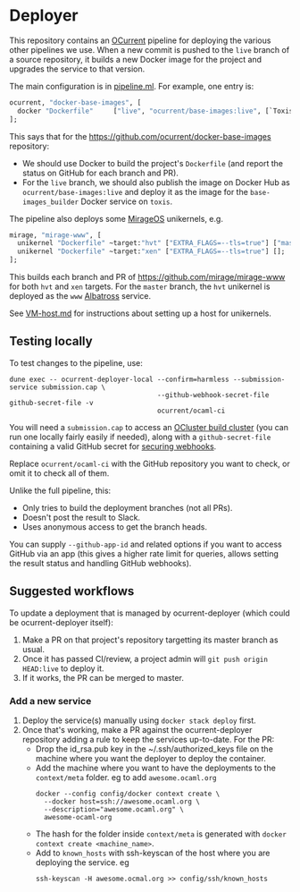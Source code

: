 # Deployer

This repository contains an [OCurrent][] pipeline for deploying the
various other pipelines we use. When a new commit is pushed to the
`live` branch of a source repository, it builds a new Docker image
for the project and upgrades the service to that version.

The main configuration is in [pipeline.ml][]. For example, one entry is:

```ocaml
ocurrent, "docker-base-images", [
  docker "Dockerfile"     ["live", "ocurrent/base-images:live", [`Toxis, "base-images_builder"]];
];
```

This says that for the <https://github.com/ocurrent/docker-base-images> repository:

- We should use Docker to build the project's `Dockerfile` (and report the status on GitHub for each branch and PR).
- For the `live` branch, we should also publish the image on Docker Hub as `ocurrent/base-images:live`
  and deploy it as the image for the `base-images_builder` Docker service on `toxis`.

The pipeline also deploys some [MirageOS][] unikernels, e.g.

```ocaml
mirage, "mirage-www", [
  unikernel "Dockerfile" ~target:"hvt" ["EXTRA_FLAGS=--tls=true"] ["master", "www"];
  unikernel "Dockerfile" ~target:"xen" ["EXTRA_FLAGS=--tls=true"] [];     (* (no deployments) *)
];
```

This builds each branch and PR of <https://github.com/mirage/mirage-www> for both `hvt` and `xen` targets.
For the `master` branch, the `hvt` unikernel is deployed as the `www` [Albatross][] service.

See [VM-host.md](./VM-host.md) for instructions about setting up a host for unikernels.

## Testing locally

To test changes to the pipeline, use:

```
dune exec -- ocurrent-deployer-local --confirm=harmless --submission-service submission.cap \
                                     --github-webhook-secret-file github-secret-file -v
                                     ocurrent/ocaml-ci
```

You will need a `submission.cap` to access an [OCluster build cluster](https://github.com/ocurrent/ocluster)
(you can run one locally fairly easily if needed), along with a `github-secret-file` containing a valid GitHub
secret for [securing webhooks](https://docs.github.com/en/developers/webhooks-and-events/webhooks/securing-your-webhooks).

Replace `ocurrent/ocaml-ci` with the GitHub repository you want to check, or omit it to check all of them.

Unlike the full pipeline, this:

- Only tries to build the deployment branches (not all PRs).
- Doesn't post the result to Slack.
- Uses anonymous access to get the branch heads.

You can supply `--github-app-id` and related options if you want to access GitHub via an app
(this gives a higher rate limit for queries, allows setting the result status and handling GitHub webhooks).

## Suggested workflows

To update a deployment that is managed by ocurrent-deployer (which could be ocurrent-deployer itself):

1. Make a PR on that project's repository targetting its master branch as usual.
2. Once it has passed CI/review, a project admin will `git push origin HEAD:live` to deploy it.
3. If it works, the PR can be merged to master.

### Add a new service

1. Deploy the service(s) manually using `docker stack deploy` first.
2. Once that's working, make a PR against the ocurrent-deployer repository adding a rule to keep the services up-to-date. 
   For the PR:
	- Drop the id\_rsa.pub key in the ~/.ssh/authorized\_keys file on the machine where you want the deployer to deploy the container.
	- Add the machine where you want to have the deployments to the `context/meta` folder. eg to add `awesome.ocaml.org`
      ```
      docker --config config/docker context create \
        --docker host=ssh://awesome.ocaml.org \
        --description="awesome.ocaml.org" \
        awesome-ocaml-org
      ```
	- The hash for the folder inside `context/meta` is generated with `docker context create <machine_name>`.
	- Add to `known_hosts` with ssh-keyscan of the host where you are deploying the service. eg
      ```
      ssh-keyscan -H awesome.ocmal.org >> config/ssh/known_hosts
      ```

[OCurrent]: https://github.com/ocurrent/ocurrent
[MirageOS]: https://mirage.io/
[Albatross]: https://github.com/hannesm/albatross
[pipeline.ml]: ./src/pipeline.ml
